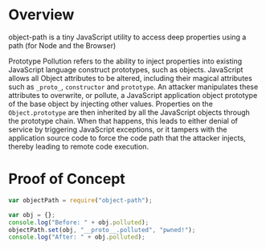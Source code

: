 # Overview

object-path is a tiny JavaScript utility to access deep properties using a path (for Node and the Browser) 

Prototype Pollution refers to the ability to inject properties into existing JavaScript language construct prototypes, such as objects. JavaScript allows all Object attributes to be altered, including their magical attributes such as `_proto_`, `constructor` and `prototype`. An attacker manipulates these attributes to overwrite, or pollute, a JavaScript application object prototype of the base object by injecting other values. Properties on the `Object.prototype` are then inherited by all the JavaScript objects through the prototype chain. When that happens, this leads to either denial of service by triggering JavaScript exceptions, or it tampers with the application source code to force the code path that the attacker injects, thereby leading to remote code execution.

# Proof of Concept

```js
var objectPath = require("object-path");

var obj = {};
console.log("Before: " + obj.polluted);
objectPath.set(obj, "__proto__.polluted", "pwned!"); 
console.log("After: " + obj.polluted);
```
